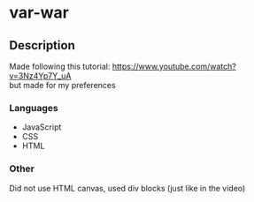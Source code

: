 # var-war

## Description

Made following this tutorial: https://www.youtube.com/watch?v=3Nz4Yp7Y_uA  
but made for my preferences

### Languages

- JavaScript
- CSS
- HTML

### Other

Did not use HTML canvas, used div blocks (just like in the video)
